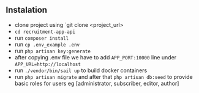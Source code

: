## Instalation
- clone project using `git clone <project_url>
- `cd recruitment-app-api`
- run `composer install`
- run `cp .env_example .env`
- run `php artisan key:generate`
- after copying .env file we have to add `APP_PORT:10000` line under `APP_URL=http://localhost`
- run `./vendor/bin/sail up` to build docker containers
- run `php artisan migrate` and after that `php artisan db:seed` to provide basic roles for users eg [administrator, subscriber, editor, author]
